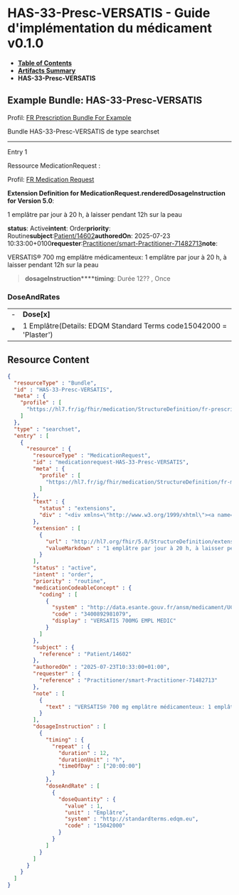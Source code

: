 # HAS-33-Presc-VERSATIS - Guide d'implémentation du médicament v0.1.0

* [**Table of Contents**](toc.md)
* [**Artifacts Summary**](artifacts.md)
* **HAS-33-Presc-VERSATIS**

## Example Bundle: HAS-33-Presc-VERSATIS

Profil: [FR Prescription Bundle For Example](StructureDefinition-fr-prescription-bundle-for-example.md)

Bundle HAS-33-Presc-VERSATIS de type searchset

-------

Entry 1

Ressource MedicationRequest :

> 

Profil: [FR Medication Request](StructureDefinition-fr-medicationrequest.md)

**Extension Definition for MedicationRequest.renderedDosageInstruction for Version 5.0**:

1 emplâtre par jour à 20 h, à laisser pendant 12h sur la peau

**status**: Active**intent**: Order**priority**: Routine**subject**:[Patient/14602](Patient/14602)**authoredOn**: 2025-07-23 10:33:00+0100**requester**:[Practitioner/smart-Practitioner-71482713](Practitioner/smart-Practitioner-71482713)**note**:
> 

VERSATIS® 700 mg emplâtre médicamenteux: 1 emplâtre par jour à 20 h, à laisser pendant 12h sur la peau


> **dosageInstruction****timing**: Durée 12?? , Once

### DoseAndRates

| | |
| :--- | :--- |
| - | **Dose[x]** |
| * | 1 Emplâtre(Details: EDQM Standard Terms code15042000 = 'Plaster') |





## Resource Content

```json
{
  "resourceType" : "Bundle",
  "id" : "HAS-33-Presc-VERSATIS",
  "meta" : {
    "profile" : [
      "https://hl7.fr/ig/fhir/medication/StructureDefinition/fr-prescription-bundle-for-example"
    ]
  },
  "type" : "searchset",
  "entry" : [
    {
      "resource" : {
        "resourceType" : "MedicationRequest",
        "id" : "medicationrequest-HAS-33-Presc-VERSATIS",
        "meta" : {
          "profile" : [
            "https://hl7.fr/ig/fhir/medication/StructureDefinition/fr-medicationrequest"
          ]
        },
        "text" : {
          "status" : "extensions",
          "div" : "<div xmlns=\"http://www.w3.org/1999/xhtml\"><a name=\"MedicationRequest_medicationrequest-HAS-33-Presc-VERSATIS\"> </a><p class=\"res-header-id\"><b>Narratif généré : PrescriptionMédicamenteuseTODO medicationrequest-HAS-33-Presc-VERSATIS</b></p><a name=\"medicationrequest-HAS-33-Presc-VERSATIS\"> </a><a name=\"hcmedicationrequest-HAS-33-Presc-VERSATIS\"> </a><div style=\"display: inline-block; background-color: #d9e0e7; padding: 6px; margin: 4px; border: 1px solid #8da1b4; border-radius: 5px; line-height: 60%\"><p style=\"margin-bottom: 0px\"/><p style=\"margin-bottom: 0px\">Profil: <a href=\"StructureDefinition-fr-medicationrequest.html\">FR Medication Request</a></p></div><p><b>Extension Definition for MedicationRequest.renderedDosageInstruction for Version 5.0</b>: </p><div><p>1 emplâtre par jour à 20 h, à laisser pendant 12h sur la peau</p>\n</div><p><b>status</b>: Active</p><p><b>intent</b>: Order</p><p><b>priority</b>: Routine</p><p><b>medication</b>: <span title=\"Codes:{http://data.esante.gouv.fr/ansm/medicament/UCD 3400892981079}\">VERSATIS 700MG EMPL MEDIC</span></p><p><b>subject</b>: <a href=\"Patient/14602\">Patient/14602</a></p><p><b>authoredOn</b>: 2025-07-23 10:33:00+0100</p><p><b>requester</b>: <a href=\"Practitioner/smart-Practitioner-71482713\">Practitioner/smart-Practitioner-71482713</a></p><p><b>note</b>: </p><blockquote><div><p>VERSATIS® 700 mg emplâtre médicamenteux: 1 emplâtre par jour à 20 h, à laisser pendant 12h sur la peau</p>\n</div></blockquote><blockquote><p><b>dosageInstruction</b></p><p><b>timing</b>: Durée 12?? , Once</p><h3>DoseAndRates</h3><table class=\"grid\"><tr><td style=\"display: none\">-</td><td><b>Dose[x]</b></td></tr><tr><td style=\"display: none\">*</td><td>1 Emplâtre<span style=\"background: LightGoldenRodYellow\"> (Details: EDQM Standard Terms  code15042000 = 'Plaster')</span></td></tr></table></blockquote></div>"
        },
        "extension" : [
          {
            "url" : "http://hl7.org/fhir/5.0/StructureDefinition/extension-MedicationRequest.renderedDosageInstruction",
            "valueMarkdown" : "1 emplâtre par jour à 20 h, à laisser pendant 12h sur la peau"
          }
        ],
        "status" : "active",
        "intent" : "order",
        "priority" : "routine",
        "medicationCodeableConcept" : {
          "coding" : [
            {
              "system" : "http://data.esante.gouv.fr/ansm/medicament/UCD",
              "code" : "3400892981079",
              "display" : "VERSATIS 700MG EMPL MEDIC"
            }
          ]
        },
        "subject" : {
          "reference" : "Patient/14602"
        },
        "authoredOn" : "2025-07-23T10:33:00+01:00",
        "requester" : {
          "reference" : "Practitioner/smart-Practitioner-71482713"
        },
        "note" : [
          {
            "text" : "VERSATIS® 700 mg emplâtre médicamenteux: 1 emplâtre par jour à 20 h, à laisser pendant 12h sur la peau"
          }
        ],
        "dosageInstruction" : [
          {
            "timing" : {
              "repeat" : {
                "duration" : 12,
                "durationUnit" : "h",
                "timeOfDay" : ["20:00:00"]
              }
            },
            "doseAndRate" : [
              {
                "doseQuantity" : {
                  "value" : 1,
                  "unit" : "Emplâtre",
                  "system" : "http://standardterms.edqm.eu",
                  "code" : "15042000"
                }
              }
            ]
          }
        ]
      }
    }
  ]
}

```
